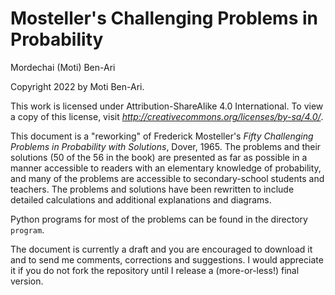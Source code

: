 # Mosteller's Challenging Problems in Probability

Mordechai (Moti) Ben-Ari

Copyright 2022 by Moti Ben-Ari.

This work is licensed under Attribution-ShareAlike 4.0 International. To view a copy of this license, visit _http://creativecommons.org/licenses/by-sa/4.0/_.

This document is a "reworking" of Frederick Mosteller's *Fifty Challenging Problems in Probability with Solutions*, Dover, 1965. The problems and their solutions (50 of the 56 in the book) are presented as far as possible in a manner accessible to readers with an elementary knowledge of probability, and many of the problems are accessible to secondary-school students and teachers. The problems and solutions have been rewritten to include detailed calculations and additional explanations and diagrams.

Python programs for most of the problems can be found in the directory `program`.

The document is currently a draft and you are encouraged to download it and to send me comments, corrections and suggestions. I would appreciate it if you do not fork the repository until I release a (more-or-less!) final version.
